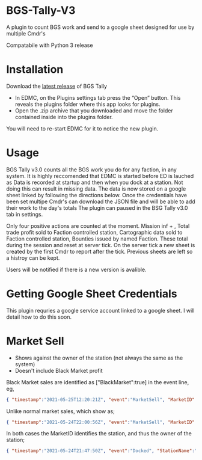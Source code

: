 # BGS-Tally-V3
A plugin to count BGS work and send to a google sheet
designed for use by multiple Cmdr's

Compatabile with Python 3 release

# Installation
Download the [latest release](https://github.com/tezw21/BGS-Tally-V3/releases/tag/3.0) of BGS Tally
 - In EDMC, on the Plugins settings tab press the “Open” button. This reveals the plugins folder where this app looks for plugins.
 - Open the .zip archive that you downloaded and move the folder contained inside into the plugins folder.

You will need to re-start EDMC for it to notice the new plugin.

# Usage
BGS Tally v3.0 counts all the BGS work you do for any faction, in any system.
It is highly reccomended that EDMC is started before ED is lauched as Data is recorded at startup and then when you dock at a station. Not doing this can result in missing data.
The data is now stored on a google sheet linked by following the directions below.
Once the credentials have been set multipe Cmdr's can download the JSON file and will be able to add their work to the day's totals
The plugin can paused in the BSG Tally v3.0 tab in settings.

Only four positive actions are counted at the moment. Mission inf + , Total trade profit sold to Faction controlled station, Cartographic data sold to Faction controlled station, Bounties issued by named Faction. These total during the session and reset at server tick.
On the server tick a new sheet is created by the first Cmdr to report after the tick. Previous sheets are left so a histroy can be kept. 

Users will be notified if there is a new version is avalible.

# Getting Google Sheet Credentials
This plugin requries a google service account linked to a google sheet.
I will detail how to do this soon.

# Market Sell
- Shows against the owner of the station (not always the same as the system)
- Doesn't include Black Market profit

Black Market sales are identified as ["BlackMarket":true]  in the event line, eg,

```json
{ "timestamp":"2021-05-25T12:20:21Z", "event":"MarketSell", "MarketID":3227073536, "Type":"slaves", "Count":50, "SellPrice":15800, "TotalSale":790000, "AvgPricePaid":11166, "IllegalGoods":true, "BlackMarket":true }
```

Unlike normal market sales, which show as;

```json
{ "timestamp":"2021-05-24T22:00:56Z", "event":"MarketSell", "MarketID":3227322112, "Type":"gold", "Count":1, "SellPrice":9744, "TotalSale":9744, "AvgPricePaid":0 }
```

In both cases the MarketID identifies the station, and thus the owner of the station;

```json
{ "timestamp":"2021-05-24T21:47:50Z", "event":"Docked", "StationName":"Jones City", "StationType":"Coriolis", "Taxi":false, "Multicrew":false, "StarSystem":"Akba Atacab", "SystemAddress":6405843096290, "MarketID":3227322112, "StationFaction":{ "Name":"Fatal Shadows", "FactionState":"Boom" }, "StationGovernment":"$government_Democracy;", "StationGovernment_Localised":"Democracy", "StationServices":[ "dock", "autodock", "blackmarket", "commodities", "contacts", "exploration", "missions", "outfitting", "crewlounge", "rearm", "refuel", "repair", "shipyard", "tuning", "engineer", "missionsgenerated", "flightcontroller", "stationoperations", "powerplay", "searchrescue", "materialtrader", "stationMenu", "shop", "livery", "socialspace" ], "StationEconomy":"$economy_Refinery;", "StationEconomy_Localised":"Refinery", "StationEconomies":[ { "Name":"$economy_Refinery;", "Name_Localised":"Refinery", "Proportion":0.880000 }, { "Name":"$economy_Industrial;", "Name_Localised":"Industrial", "Proportion":0.120000 } ], "DistFromStarLS":31.633158 }
```

